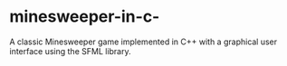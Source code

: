 # minesweeper-in-c-
A classic Minesweeper game implemented in C++ with a graphical user interface using the SFML library.
